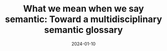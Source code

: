 ---
title: "What we mean when we say semantic: Toward a multidisciplinary semantic glossary"
collection: publications
permalink: /publication/2024_what-we-mean-when-we-say-semantic:-toward-a-multid
date: 2024-01-10
year: 2024
venue: 'Psychonomic Bulletin &amp; Review'
authors: 'Reilly J, Shain C, Borghesani V, Kuhnke P, Vigliocco G, Peelle JE, Mahon BZ, Buxbaum LJ, Majid A, Brysbaert M, Borghi AM, De Deyne S, Dove G, Papeo L, Pexman PM, Poeppel D, Lupyan G, Boggio P, Hickok G, Gwilliams L, Fernandino L, Mirman D, Chrysikou EG, Sandberg CW, Crutch SJ, Pylkkänen L, Yee E, Jackson RL, Rodd JM, Bedny M, Connell L, Kiefer M, Kemmerer D, de Zubicaray G, Jefferies E, Lynott D, Siew CSQ, Desai RH, McRae K, Diaz MT, Bolognesi M, Fedorenko E, Kiran S, Montefinese M, Binder JR, Yap MJ, Hartwigsen G, Cantlon J, Bi Y, Hoffman P, Garcea FE, Vinson D'
number: '223'
citation: 'Reilly J, Shain C, Borghesani V, Kuhnke P, Vigliocco G, Peelle JE, Mahon BZ, Buxbaum LJ, Majid A, Brysbaert M, Borghi AM, De Deyne S, Dove G, Papeo L, Pexman PM, Poeppel D, Lupyan G, Boggio P, Hickok G, Gwilliams L, Fernandino L, Mirman D, Chrysikou EG, Sandberg CW, Crutch SJ, Pylkkänen L, Yee E, Jackson RL, Rodd JM, Bedny M, Connell L, Kiefer M, Kemmerer D, de Zubicaray G, Jefferies E, Lynott D, Siew CSQ, Desai RH, McRae K, Diaz MT, Bolognesi M, Fedorenko E, Kiran S, Montefinese M, Binder JR, Yap MJ, Hartwigsen G, Cantlon J, Bi Y, Hoffman P, Garcea FE, Vinson D (2024). What we mean when we say semantic: Toward a multidisciplinary semantic glossary. Psychonomic Bulletin &amp; Review.'
category: 'article'
---